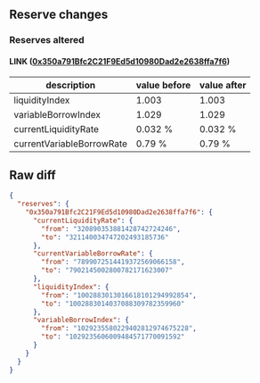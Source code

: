 ## Reserve changes

### Reserves altered

#### LINK ([0x350a791Bfc2C21F9Ed5d10980Dad2e2638ffa7f6](https://optimistic.etherscan.io/address/0x350a791Bfc2C21F9Ed5d10980Dad2e2638ffa7f6))

| description | value before | value after |
| --- | --- | --- |
| liquidityIndex | 1.003 | 1.003 |
| variableBorrowIndex | 1.029 | 1.029 |
| currentLiquidityRate | 0.032 % | 0.032 % |
| currentVariableBorrowRate | 0.79 % | 0.79 % |


## Raw diff

```json
{
  "reserves": {
    "0x350a791Bfc2C21F9Ed5d10980Dad2e2638ffa7f6": {
      "currentLiquidityRate": {
        "from": "320890353881428742724246",
        "to": "321140034747202493185736"
      },
      "currentVariableBorrowRate": {
        "from": "7899072514419372569066158",
        "to": "7902145002800782171623007"
      },
      "liquidityIndex": {
        "from": "1002883013016618101294992854",
        "to": "1002883014037088309782359960"
      },
      "variableBorrowIndex": {
        "from": "1029235580229402812974675228",
        "to": "1029235606009484571770091592"
      }
    }
  }
}
```